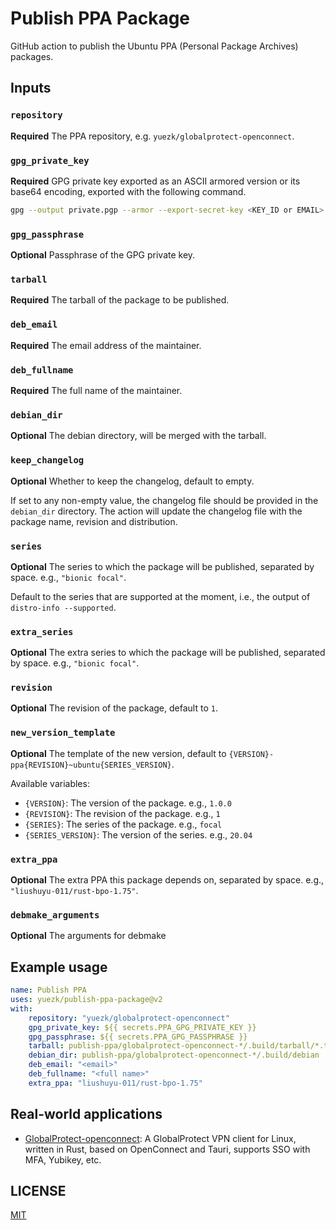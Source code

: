# Publish PPA Package

GitHub action to publish the Ubuntu PPA (Personal Package Archives) packages.

## Inputs

### `repository`
**Required** The PPA repository, e.g. `yuezk/globalprotect-openconnect`.

### `gpg_private_key`
**Required** GPG private key exported as an ASCII armored version or its base64 encoding, exported with the following command.

```sh
gpg --output private.pgp --armor --export-secret-key <KEY_ID or EMAIL>
```

### `gpg_passphrase`
**Optional** Passphrase of the GPG private key.

### `tarball`
**Required** The tarball of the package to be published.

### `deb_email`
**Required** The email address of the maintainer.

### `deb_fullname`
**Required** The full name of the maintainer.

### `debian_dir`
**Optional** The debian directory, will be merged with the tarball.

### `keep_changelog`
**Optional** Whether to keep the changelog, default to empty.

If set to any non-empty value, the changelog file should be provided in the `debian_dir` directory. The action will update the changelog file with the package name, revision and distribution.

### `series`
**Optional** The series to which the package will be published, separated by space. e.g., `"bionic focal"`.

Default to the series that are supported at the moment, i.e., the output of `distro-info --supported`.

### `extra_series`
**Optional** The extra series to which the package will be published, separated by space. e.g., `"bionic focal"`.

### `revision`
**Optional** The revision of the package, default to `1`.

### `new_version_template`
**Optional** The template of the new version, default to `{VERSION}-ppa{REVISION}~ubuntu{SERIES_VERSION}`.

Available variables:

- `{VERSION}`: The version of the package. e.g., `1.0.0`
- `{REVISION}`: The revision of the package. e.g., `1`
- `{SERIES}`: The series of the package. e.g., `focal`
- `{SERIES_VERSION}`: The version of the series. e.g., `20.04`

### `extra_ppa`
**Optional** The extra PPA this package depends on, separated by space. e.g., `"liushuyu-011/rust-bpo-1.75"`.

### `debmake_arguments`
**Optional** The arguments for debmake

## Example usage

```yaml
name: Publish PPA
uses: yuezk/publish-ppa-package@v2
with:
    repository: "yuezk/globalprotect-openconnect"
    gpg_private_key: ${{ secrets.PPA_GPG_PRIVATE_KEY }}
    gpg_passphrase: ${{ secrets.PPA_GPG_PASSPHRASE }}
    tarball: publish-ppa/globalprotect-openconnect-*/.build/tarball/*.tar.gz
    debian_dir: publish-ppa/globalprotect-openconnect-*/.build/debian
    deb_email: "<email>"
    deb_fullname: "<full name>"
    extra_ppa: "liushuyu-011/rust-bpo-1.75"
```

## Real-world applications

- [GlobalProtect-openconnect](https://github.com/yuezk/GlobalProtect-openconnect): A GlobalProtect VPN client for Linux, written in Rust, based on OpenConnect and Tauri, supports SSO with MFA, Yubikey, etc.

## LICENSE

[MIT](./LICENSE)
